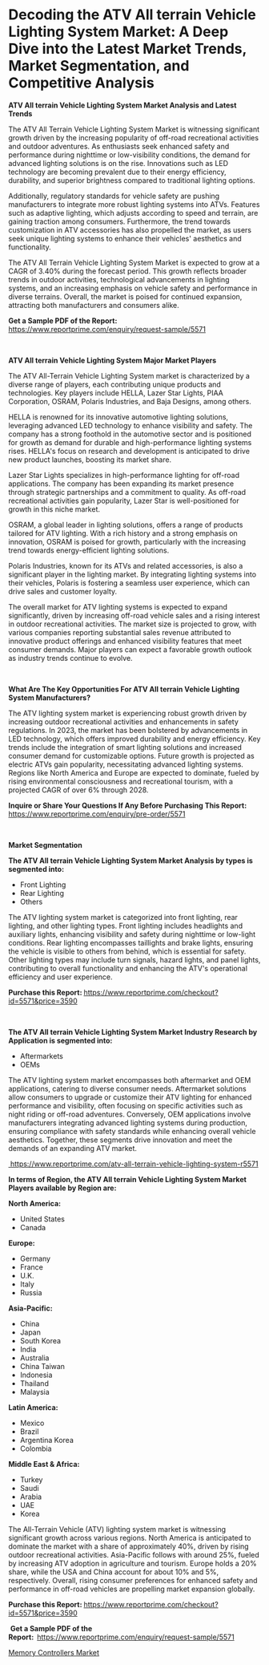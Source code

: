 <p><h1>Decoding the ATV All terrain Vehicle Lighting System Market: A Deep Dive into the Latest Market Trends, Market Segmentation, and Competitive Analysis</h1></p><p><strong>ATV All terrain Vehicle Lighting System Market Analysis and Latest Trends</strong></p>
<p><p>The ATV All Terrain Vehicle Lighting System Market is witnessing significant growth driven by the increasing popularity of off-road recreational activities and outdoor adventures. As enthusiasts seek enhanced safety and performance during nighttime or low-visibility conditions, the demand for advanced lighting solutions is on the rise. Innovations such as LED technology are becoming prevalent due to their energy efficiency, durability, and superior brightness compared to traditional lighting options. </p><p>Additionally, regulatory standards for vehicle safety are pushing manufacturers to integrate more robust lighting systems into ATVs. Features such as adaptive lighting, which adjusts according to speed and terrain, are gaining traction among consumers. Furthermore, the trend towards customization in ATV accessories has also propelled the market, as users seek unique lighting systems to enhance their vehicles' aesthetics and functionality.</p><p>The ATV All Terrain Vehicle Lighting System Market is expected to grow at a CAGR of 3.40% during the forecast period. This growth reflects broader trends in outdoor activities, technological advancements in lighting systems, and an increasing emphasis on vehicle safety and performance in diverse terrains. Overall, the market is poised for continued expansion, attracting both manufacturers and consumers alike.</p></p>
<p><strong>Get a Sample PDF of the Report:&nbsp;</strong> <a href="https://www.reportprime.com/enquiry/request-sample/5571?utm_campaign=3225&utm_medium=2&utm_source=Github&utm_content=ia&utm_term=19032025&utm_id=atv-all-terrain-vehicle-lighting-system">https://www.reportprime.com/enquiry/request-sample/5571</a></p>
<p>&nbsp;</p>
<p><strong>ATV All terrain Vehicle Lighting System Major Market Players</strong></p>
<p><p>The ATV All-Terrain Vehicle Lighting System market is characterized by a diverse range of players, each contributing unique products and technologies. Key players include HELLA, Lazer Star Lights, PIAA Corporation, OSRAM, Polaris Industries, and Baja Designs, among others. </p><p>HELLA is renowned for its innovative automotive lighting solutions, leveraging advanced LED technology to enhance visibility and safety. The company has a strong foothold in the automotive sector and is positioned for growth as demand for durable and high-performance lighting systems rises. HELLA's focus on research and development is anticipated to drive new product launches, boosting its market share.</p><p>Lazer Star Lights specializes in high-performance lighting for off-road applications. The company has been expanding its market presence through strategic partnerships and a commitment to quality. As off-road recreational activities gain popularity, Lazer Star is well-positioned for growth in this niche market.</p><p>OSRAM, a global leader in lighting solutions, offers a range of products tailored for ATV lighting. With a rich history and a strong emphasis on innovation, OSRAM is poised for growth, particularly with the increasing trend towards energy-efficient lighting solutions.</p><p>Polaris Industries, known for its ATVs and related accessories, is also a significant player in the lighting market. By integrating lighting systems into their vehicles, Polaris is fostering a seamless user experience, which can drive sales and customer loyalty.</p><p>The overall market for ATV lighting systems is expected to expand significantly, driven by increasing off-road vehicle sales and a rising interest in outdoor recreational activities. The market size is projected to grow, with various companies reporting substantial sales revenue attributed to innovative product offerings and enhanced visibility features that meet consumer demands. Major players can expect a favorable growth outlook as industry trends continue to evolve.</p></p>
<p>&nbsp;</p>
<p><strong>What Are The Key Opportunities For ATV All terrain Vehicle Lighting System Manufacturers?</strong></p>
<p><p>The ATV lighting system market is experiencing robust growth driven by increasing outdoor recreational activities and enhancements in safety regulations. In 2023, the market has been bolstered by advancements in LED technology, which offers improved durability and energy efficiency. Key trends include the integration of smart lighting solutions and increased consumer demand for customizable options. Future growth is projected as electric ATVs gain popularity, necessitating advanced lighting systems. Regions like North America and Europe are expected to dominate, fueled by rising environmental consciousness and recreational tourism, with a projected CAGR of over 6% through 2028.</p></p>
<p><strong>Inquire or Share Your Questions If Any Before Purchasing This Report:</strong> <a href="https://www.reportprime.com/enquiry/pre-order/5571?utm_campaign=3225&utm_medium=2&utm_source=Github&utm_content=ia&utm_term=19032025&utm_id=atv-all-terrain-vehicle-lighting-system">https://www.reportprime.com/enquiry/pre-order/5571</a></p>
<p>&nbsp;</p>
<p><strong>Market Segmentation</strong></p>
<p><strong>The ATV All terrain Vehicle Lighting System Market Analysis by types is segmented into:</strong></p>
<p><ul><li>Front Lighting</li><li>Rear Lighting</li><li>Others</li></ul></p>
<p><p>The ATV lighting system market is categorized into front lighting, rear lighting, and other lighting types. Front lighting includes headlights and auxiliary lights, enhancing visibility and safety during nighttime or low-light conditions. Rear lighting encompasses taillights and brake lights, ensuring the vehicle is visible to others from behind, which is essential for safety. Other lighting types may include turn signals, hazard lights, and panel lights, contributing to overall functionality and enhancing the ATV's operational efficiency and user experience.</p></p>
<p><strong>Purchase this Report:&nbsp;</strong><a href="https://www.reportprime.com/checkout?id=5571&price=3590&utm_campaign=3225&utm_medium=2&utm_source=Github&utm_content=ia&utm_term=19032025&utm_id=atv-all-terrain-vehicle-lighting-system">https://www.reportprime.com/checkout?id=5571&price=3590</a></p>
<p>&nbsp;</p>
<p><strong>The ATV All terrain Vehicle Lighting System Market Industry Research by Application is segmented into:</strong></p>
<p><ul><li>Aftermarkets</li><li>OEMs</li></ul></p>
<p><p>The ATV lighting system market encompasses both aftermarket and OEM applications, catering to diverse consumer needs. Aftermarket solutions allow consumers to upgrade or customize their ATV lighting for enhanced performance and visibility, often focusing on specific activities such as night riding or off-road adventures. Conversely, OEM applications involve manufacturers integrating advanced lighting systems during production, ensuring compliance with safety standards while enhancing overall vehicle aesthetics. Together, these segments drive innovation and meet the demands of an expanding ATV market.</p></p>
<p><a href="https://www.reportprime.com/atv-all-terrain-vehicle-lighting-system-r5571?utm_campaign=3225&utm_medium=2&utm_source=Github&utm_content=ia&utm_term=19032025&utm_id=atv-all-terrain-vehicle-lighting-system">&nbsp;https://www.reportprime.com/atv-all-terrain-vehicle-lighting-system-r5571</a></p>
<p><strong>In terms of Region, the ATV All terrain Vehicle Lighting System Market Players available by Region are:</strong></p>
<p>
    <p> <strong> North America: </strong>
        <ul>
            <li>United States</li>
            <li>Canada</li>
        </ul>
        </p> 
    <p> <strong> Europe: </strong>
        <ul>
            <li>Germany</li>
            <li>France</li>
            <li>U.K.</li>
            <li>Italy</li>
            <li>Russia</li>
        </ul>
        </p> 
    <p> <strong> Asia-Pacific: </strong>
        <ul>
            <li>China</li>
            <li>Japan</li>
            <li>South Korea</li>
            <li>India</li>
            <li>Australia</li>
            <li>China Taiwan</li>
            <li>Indonesia</li>
            <li>Thailand</li>
            <li>Malaysia</li>
        </ul>
        </p> 
    <p> <strong> Latin America: </strong>
        <ul>
            <li>Mexico</li>
            <li>Brazil</li>
            <li>Argentina Korea</li>
            <li>Colombia</li>
        </ul>
        </p> 
    <p> <strong> Middle East & Africa: </strong>
        <ul>
            <li>Turkey</li>
            <li>Saudi</li>
            <li>Arabia</li>
            <li>UAE</li>
            <li>Korea</li>
        </ul>
    </p>
    </p>
<p><p>The All-Terrain Vehicle (ATV) lighting system market is witnessing significant growth across various regions. North America is anticipated to dominate the market with a share of approximately 40%, driven by rising outdoor recreational activities. Asia-Pacific follows with around 25%, fueled by increasing ATV adoption in agriculture and tourism. Europe holds a 20% share, while the USA and China account for about 10% and 5%, respectively. Overall, rising consumer preferences for enhanced safety and performance in off-road vehicles are propelling market expansion globally.</p></p>
<p><strong>Purchase this Report: </strong><a href="https://www.reportprime.com/checkout?id=5571&price=3590&utm_campaign=3225&utm_medium=2&utm_source=Github&utm_content=ia&utm_term=19032025&utm_id=atv-all-terrain-vehicle-lighting-system">https://www.reportprime.com/checkout?id=5571&price=3590</a></p>
<p>&nbsp;<strong>Get a Sample PDF of the Report:&nbsp;&nbsp;</strong><a href="https://www.reportprime.com/enquiry/request-sample/5571?utm_campaign=3225&utm_medium=2&utm_source=Github&utm_content=ia&utm_term=19032025&utm_id=atv-all-terrain-vehicle-lighting-system">https://www.reportprime.com/enquiry/request-sample/5571</a></p>
<p><strong></strong></p>
<p><p><a href="https://github.com/usraceby/Market-Research-Report-List-1/blob/main/memory-controllers-market.md?utm_campaign=3225&utm_medium=2&utm_source=Github&utm_content=ia&utm_term=19032025&utm_id=atv-all-terrain-vehicle-lighting-system">Memory Controllers Market</a></p></p>
